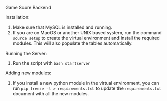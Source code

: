Game Score Backend

Installation:
1. Make sure that MySQL is installed and running.
2. If you are on MacOS or another UNIX based system, run the command ```source setup``` to create the virtual environment and install the required modules. This will also populate the tables automatically. 

Running the Server:
1. Run the script with `bash startserver`
   
Adding new modules:
1. If you install a new python module in the virtual environment, you can run ```pip freeze -l > requirements.txt``` to update the ```requirements.txt``` document with all the new modules.